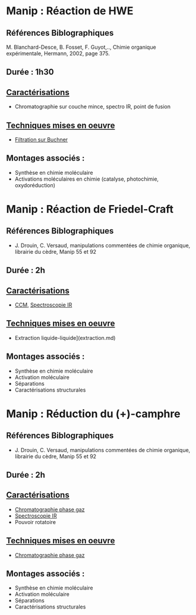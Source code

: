 # Manip : Réaction de HWE
## Références Biblographiques 
M. Blanchard-Desce, B. Fosset, F. Guyot,.., Chimie organique expérimentale, Hermann, 2002, page 375.
## Durée : 1h30
## [Caractérisations](Caracterisations.md)
- Chromatographie sur couche mince, spectro IR, point de fusion
## [Techniques mises en oeuvre](techniques.md)
- [Filtration sur Buchner](FiltrationBuchner.md)
## Montages associés :
- Synthèse en chimie moléculaire
- Activations moléculaires en chimie (catalyse, photochimie, oxydoréduction)

# Manip : Réaction de Friedel-Craft
## Références Biblographiques 
- J. Drouin, C. Versaud, manipulations commentées de chimie organique, librairie du cèdre, Manip 55 et 92
## Durée : 2h
## [Caractérisations](Caracterisations.md)
- [CCM](ccm.md), [Spectroscopie IR](spectroIR.md)
## [Techniques mises en oeuvre](techniques.md)
- Extraction liquide-liquide](extraction.md)
## Montages associés :
- Synthèse en chimie moléculaire
- Activation moléculaire
- Séparations
- Caractérisations structurales

# Manip : Réduction du (+)-camphre
## Références Biblographiques 
- J. Drouin, C. Versaud, manipulations commentées de chimie organique, librairie du cèdre, Manip 55 et 92
## Durée : 2h
## [Caractérisations](Caracterisations.md)
- [Chromatographie phase gaz](cpg.md)
- [Spectroscopie IR](spectroIR.md)
- Pouvoir rotatoire 
## [Techniques mises en oeuvre](techniques.md)
- [Chromatographie phase gaz](cpg.md)
## Montages associés :
- Synthèse en chimie moléculaire
- Activation moléculaire
- Séparations
- Caractérisations structurales